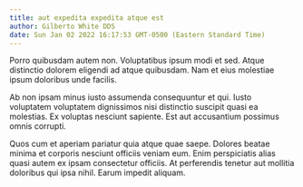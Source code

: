 ```yaml
---
title: aut expedita expedita atque est
author: Gilberto White DDS
date: Sun Jan 02 2022 16:17:53 GMT-0500 (Eastern Standard Time)
---
```

Porro quibusdam autem non. Voluptatibus ipsum modi et sed. Atque distinctio dolorem eligendi ad atque quibusdam. Nam et eius molestiae ipsum doloribus unde facilis.

 Ab non ipsam minus iusto assumenda consequuntur et qui. Iusto voluptatem voluptatem dignissimos nisi distinctio suscipit quasi ea molestias. Ex voluptas nesciunt sapiente. Est aut accusantium possimus omnis corrupti.

 Quos cum et aperiam pariatur quia atque quae saepe. Dolores beatae minima et corporis nesciunt officiis veniam eum. Enim perspiciatis alias quasi autem ex ipsam consectetur officiis. At perferendis tenetur aut mollitia doloribus qui ipsa nihil. Earum impedit aliquam.